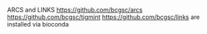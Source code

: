 ARCS and LINKS 
https://github.com/bcgsc/arcs
https://github.com/bcgsc/tigmint
https://github.com/bcgsc/links
are installed via bioconda
